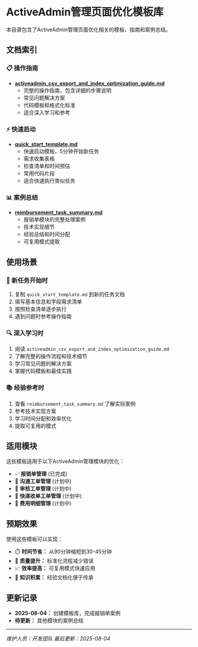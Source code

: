 # ActiveAdmin管理页面优化模板库

本目录包含了ActiveAdmin管理页面优化相关的模板、指南和案例总结。

## 文档索引

### 📋 操作指南
- **[activeadmin_csv_export_and_index_optimization_guide.md](./activeadmin_csv_export_and_index_optimization_guide.md)**
  - 完整的操作指南，包含详细的步骤说明
  - 常见问题解决方案
  - 代码模板和格式化标准
  - 适合深入学习和参考

### ⚡ 快速启动
- **[quick_start_template.md](./quick_start_template.md)**
  - 快速启动模板，5分钟开始新任务
  - 需求收集表格
  - 检查清单和时间预估
  - 常用代码片段
  - 适合快速执行类似任务

### 📊 案例总结
- **[reimbursement_task_summary.md](./reimbursement_task_summary.md)**
  - 报销单模块的完整处理案例
  - 技术实现细节
  - 经验总结和时间分配
  - 可复用模式提取

## 使用场景

### 🎯 新任务开始时
1. 复制 `quick_start_template.md` 到新的任务文档
2. 填写基本信息和字段需求清单
3. 按照检查清单逐步执行
4. 遇到问题时参考操作指南

### 🔍 深入学习时
1. 阅读 `activeadmin_csv_export_and_index_optimization_guide.md`
2. 了解完整的操作流程和技术细节
3. 学习常见问题的解决方案
4. 掌握代码模板和最佳实践

### 📚 经验参考时
1. 查看 `reimbursement_task_summary.md` 了解实际案例
2. 参考技术实现方案
3. 学习时间分配和效率优化
4. 提取可复用的模式

## 适用模块

这些模板适用于以下ActiveAdmin管理模块的优化：

- ✅ **报销单管理** (已完成)
- 🔄 **沟通工单管理** (计划中)
- 🔄 **审核工单管理** (计划中)
- 🔄 **快递收单工单管理** (计划中)
- 🔄 **费用明细管理** (计划中)

## 预期效果

使用这些模板可以实现：

- ⏱️ **时间节省：** 从90分钟缩短到30-45分钟
- 🎯 **质量提升：** 标准化流程减少错误
- 📈 **效率提高：** 可复用模式快速应用
- 📝 **知识积累：** 经验文档化便于传承

## 更新记录

- **2025-08-04：** 创建模板库，完成报销单案例
- **待更新：** 其他模块的案例总结

---
*维护人员：开发团队*
*最后更新：2025-08-04*